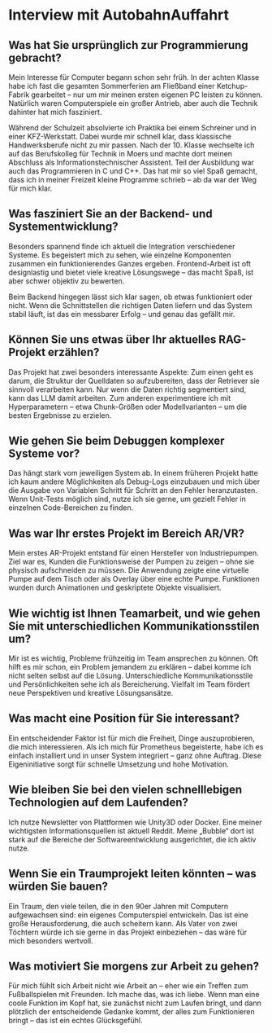 # Interview mit AutobahnAuffahrt

## Was hat Sie ursprünglich zur Programmierung gebracht?

Mein Interesse für Computer begann schon sehr früh. In der achten Klasse habe ich fast die gesamten Sommerferien am Fließband einer Ketchup-Fabrik gearbeitet – nur um mir meinen ersten eigenen PC leisten zu können. Natürlich waren Computerspiele ein großer Antrieb, aber auch die Technik dahinter hat mich fasziniert.

Während der Schulzeit absolvierte ich Praktika bei einem Schreiner und in einer KFZ-Werkstatt. Dabei wurde mir schnell klar, dass klassische Handwerksberufe nicht zu mir passen. Nach der 10. Klasse wechselte ich auf das Berufskolleg für Technik in Moers und machte dort meinen Abschluss als Informationstechnischer Assistent. Teil der Ausbildung war auch das Programmieren in C und C++. Das hat mir so viel Spaß gemacht, dass ich in meiner Freizeit kleine Programme schrieb – ab da war der Weg für mich klar.

## Was fasziniert Sie an der Backend- und Systementwicklung?

Besonders spannend finde ich aktuell die Integration verschiedener Systeme. Es begeistert mich zu sehen, wie einzelne Komponenten zusammen ein funktionierendes Ganzes ergeben. Frontend-Arbeit ist oft designlastig und bietet viele kreative Lösungswege – das macht Spaß, ist aber schwer objektiv zu bewerten.

Beim Backend hingegen lässt sich klar sagen, ob etwas funktioniert oder nicht. Wenn die Schnittstellen die richtigen Daten liefern und das System stabil läuft, ist das ein messbarer Erfolg – und genau das gefällt mir.

## Können Sie uns etwas über Ihr aktuelles RAG-Projekt erzählen?

Das Projekt hat zwei besonders interessante Aspekte: Zum einen geht es darum, die Struktur der Quelldaten so aufzubereiten, dass der Retriever sie sinnvoll verarbeiten kann. Nur wenn die Daten richtig segmentiert sind, kann das LLM damit arbeiten. Zum anderen experimentiere ich mit Hyperparametern – etwa Chunk-Größen oder Modellvarianten – um die besten Ergebnisse zu erzielen.

## Wie gehen Sie beim Debuggen komplexer Systeme vor?

Das hängt stark vom jeweiligen System ab. In einem früheren Projekt hatte ich kaum andere Möglichkeiten als Debug-Logs einzubauen und mich über die Ausgabe von Variablen Schritt für Schritt an den Fehler heranzutasten. Wenn Unit-Tests möglich sind, nutze ich sie gerne, um gezielt Fehler in einzelnen Code-Bereichen zu finden.

## Was war Ihr erstes Projekt im Bereich AR/VR?

Mein erstes AR-Projekt entstand für einen Hersteller von Industriepumpen. Ziel war es, Kunden die Funktionsweise der Pumpen zu zeigen – ohne sie physisch aufschneiden zu müssen. Die Anwendung zeigte eine virtuelle Pumpe auf dem Tisch oder als Overlay über eine echte Pumpe. Funktionen wurden durch Animationen und geskriptete Objekte visualisiert.

## Wie wichtig ist Ihnen Teamarbeit, und wie gehen Sie mit unterschiedlichen Kommunikationsstilen um?

Mir ist es wichtig, Probleme frühzeitig im Team ansprechen zu können. Oft hilft es mir schon, ein Problem jemandem zu erklären – dabei komme ich nicht selten selbst auf die Lösung. Unterschiedliche Kommunikationsstile und Persönlichkeiten sehe ich als Bereicherung. Vielfalt im Team fördert neue Perspektiven und kreative Lösungsansätze.

## Was macht eine Position für Sie interessant?

Ein entscheidender Faktor ist für mich die Freiheit, Dinge auszuprobieren, die mich interessieren. Als ich mich für Prometheus begeisterte, habe ich es einfach installiert und in unser System integriert – ganz ohne Auftrag. Diese Eigeninitiative sorgt für schnelle Umsetzung und hohe Motivation.

## Wie bleiben Sie bei den vielen schnelllebigen Technologien auf dem Laufenden?

Ich nutze Newsletter von Plattformen wie Unity3D oder Docker. Eine meiner wichtigsten Informationsquellen ist aktuell Reddit. Meine „Bubble“ dort ist stark auf die Bereiche der Softwareentwicklung ausgerichtet, die ich aktiv nutze.

## Wenn Sie ein Traumprojekt leiten könnten – was würden Sie bauen?

Ein Traum, den viele teilen, die in den 90er Jahren mit Computern aufgewachsen sind: ein eigenes Computerspiel entwickeln. Das ist eine große Herausforderung, die auch scheitern kann. Als Vater von zwei Töchtern würde ich sie gerne in das Projekt einbeziehen – das wäre für mich besonders wertvoll.

## Was motiviert Sie morgens zur Arbeit zu gehen?

Für mich fühlt sich Arbeit nicht wie Arbeit an – eher wie ein Treffen zum Fußballspielen mit Freunden. Ich mache das, was ich liebe. Wenn man eine coole Funktion im Kopf hat, sie zunächst nicht zum Laufen bringt, und dann plötzlich der entscheidende Gedanke kommt, der alles zum Funktionieren bringt – das ist ein echtes Glücksgefühl.
